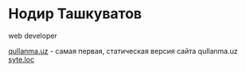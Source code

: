 # Нодир Ташкуватов
web developer


[qullanma.uz](https://tashkuvatov.github.io/qullanma_01/ "Самая первая версия сайта qullanma.uz") - самая первая, статическая версия сайта qullanma.uz
[syte.loc](https://tashkuvatov.github.io/github/ "Верстка макета EMT")
